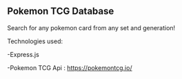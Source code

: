 Pokemon TCG Database
---
Search for any pokemon card from any set and generation!


Technologies used:

-Express.js

-Pokemon TCG Api : https://pokemontcg.io/


